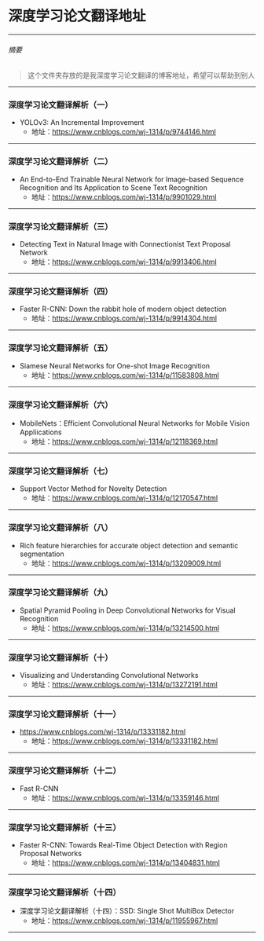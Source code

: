 # 深度学习论文翻译地址
***
###### 摘要
> 这个文件夹存放的是我深度学习论文翻译的博客地址，希望可以帮助到别人
***
### 深度学习论文翻译解析（一）
- YOLOv3: An Incremental Improvement
  - 地址：https://www.cnblogs.com/wj-1314/p/9744146.html
***
### 深度学习论文翻译解析（二）
- An End-to-End Trainable Neural Network for Image-based Sequence Recognition and Its Application to Scene Text Recognition
  - 地址：https://www.cnblogs.com/wj-1314/p/9901029.html
***
### 深度学习论文翻译解析（三）
- Detecting Text in Natural Image with Connectionist Text Proposal Network
  - 地址：https://www.cnblogs.com/wj-1314/p/9913406.html
***
### 深度学习论文翻译解析（四）
- Faster R-CNN: Down the rabbit hole of modern object detection
  - 地址：https://www.cnblogs.com/wj-1314/p/9914304.html
***
### 深度学习论文翻译解析（五）
- Siamese Neural Networks for One-shot Image Recognition
  - 地址：https://www.cnblogs.com/wj-1314/p/11583808.html
***
### 深度学习论文翻译解析（六）
- MobileNets：Efficient Convolutional Neural Networks for Mobile Vision Appliications
  - 地址：https://www.cnblogs.com/wj-1314/p/12118369.html
***
### 深度学习论文翻译解析（七）
- Support Vector Method for Novelty Detection
  - 地址：https://www.cnblogs.com/wj-1314/p/12170547.html
***
### 深度学习论文翻译解析（八）
- Rich feature hierarchies for accurate object detection and semantic segmentation
  - 地址：https://www.cnblogs.com/wj-1314/p/13209009.html
***
### 深度学习论文翻译解析（九）
- Spatial Pyramid Pooling in Deep Convolutional Networks for Visual Recognition
  - 地址：https://www.cnblogs.com/wj-1314/p/13214500.html
***
### 深度学习论文翻译解析（十）
- Visualizing and Understanding Convolutional Networks
  - 地址：https://www.cnblogs.com/wj-1314/p/13272191.html
***
### 深度学习论文翻译解析（十一）
- https://www.cnblogs.com/wj-1314/p/13331182.html
  - 地址：https://www.cnblogs.com/wj-1314/p/13331182.html
***
### 深度学习论文翻译解析（十二）
- Fast R-CNN
  - 地址：https://www.cnblogs.com/wj-1314/p/13359146.html
***
### 深度学习论文翻译解析（十三）
- Faster R-CNN: Towards Real-Time Object Detection with Region Proposal Networks
  - 地址：https://www.cnblogs.com/wj-1314/p/13404831.html
***
### 深度学习论文翻译解析（十四）
- 深度学习论文翻译解析（十四）：SSD: Single Shot MultiBox Detector
  - 地址：https://www.cnblogs.com/wj-1314/p/11955967.html
***
